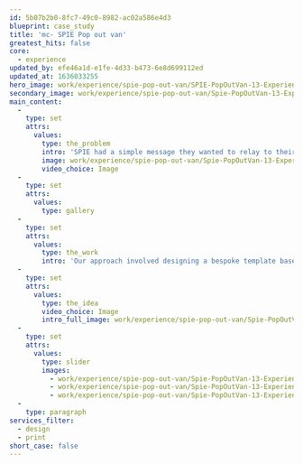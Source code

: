 ```yaml
---
id: 5b07b2b0-8fc7-49c0-8982-ac02a586e4d3
blueprint: case_study
title: 'mc- SPIE Pop out van'
greatest_hits: false
core:
  - experience
updated_by: efe46a1d-e1fe-4d33-b473-6e8d699112ed
updated_at: 1636033255
hero_image: work/experience/spie-pop-out-van/SPIE-PopOutVan-13-Experience-Full-Image-1360x768.5.jpg
secondary_image: work/experience/spie-pop-out-van/Spie-PopOutVan-13-Experience-Secondary-Image-896x597.jpg
main_content:
  -
    type: set
    attrs:
      values:
        type: the_problem
        intro: 'SPIE had a simple message they wanted to relay to their customers, and they wanted it to be unforgettable. So we needed something that would remain on people’s desks, forever on the mind, and something that people just couldn’t ignore.'
        image: work/experience/spie-pop-out-van/Spie-PopOutVan-13-Experience-Large-927x522-1.jpg
        video_choice: Image
  -
    type: set
    attrs:
      values:
        type: gallery
  -
    type: set
    attrs:
      values:
        type: the_work
        intro: 'Our approach involved designing a bespoke template based on their fleet of vans, to be popped out and built effortlessly into a fun 3D reminder that you can’t help but love – everyone’s inner child will come out to play when one of these lands on their desk. We’ve definitely still got ours.'
  -
    type: set
    attrs:
      values:
        type: the_idea
        video_choice: Image
        intro_full_image: work/experience/spie-pop-out-van/Spie-PopOutVan-13-Experience-Large-927x522-2.jpg
  -
    type: set
    attrs:
      values:
        type: slider
        images:
          - work/experience/spie-pop-out-van/Spie-PopOutVan-13-Experience-Small-740x416.25-1.jpg
          - work/experience/spie-pop-out-van/Spie-PopOutVan-13-Experience-Small-740x416.25-2.jpg
          - work/experience/spie-pop-out-van/Spie-PopOutVan-13-Experience-Small-740x416.25-3.jpg
  -
    type: paragraph
services_filter:
  - design
  - print
short_case: false
---
```

